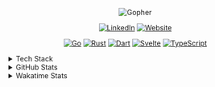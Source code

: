 <!-- ![Poster]() -->

<p align="center">
    <img alt="Gopher" src="./assets/dancing-gopher.gif"></a>
</p>

<p align="center">
    <a href="https://www.linkedin.com/in/standa-zeman" target="_blank"><img alt="LinkedIn" src="https://img.shields.io/badge/LinkedIn-0077B5?style=for-the-badge&logo=linkedin&logoColor=white"></a>
    <a href="https://standa.dev" target="_blank"><img alt="Website" src="https://img.shields.io/badge/website-000000?style=for-the-badge&logoColor=white"></a>
</p>

<p align="center">
    <a href="https://github.com/stanislav-zeman?tab=repositories&language=go" target="_blank"><img alt="Go" src="https://img.shields.io/badge/Go-00ADD8?style=for-the-badge&logo=go&logoColor=white"></a>
    <a href="https://github.com/stanislav-zeman?tab=repositories&language=rust" target="_blank"><img alt="Rust" src="https://img.shields.io/badge/Rust-000000?style=for-the-badge&logo=rust&logoColor=white"></a>
    <a href="https://github.com/stanislav-zeman?tab=repositories&language=dart" target="_blank"><img alt="Dart" src="https://img.shields.io/badge/Dart-%230175C2.svg?style=for-the-badge&logo=dart&logoColor=white"></a>
    <a href="https://github.com/stanislav-zeman?tab=repositories&language=svelte" target="_blank"><img alt="Svelte" src="https://img.shields.io/badge/Svelte-4A4A55?style=for-the-badge&logo=svelte"></a>
    <a href="https://github.com/stanislav-zeman?tab=repositories&language=typescript" target="_blank"><img alt="TypeScript" src="https://img.shields.io/badge/TypeScript-3178C6?style=for-the-badge&logo=typescript&logoColor=white"></a>
</p>

<details>
    <summary>Tech Stack</summary>
    <br>

| Topic           | Tech                                                                                      |
| --------------- | ----------------------------------------------------------------------------------------- |
| Languages       | Go, Rust, Dart, TypeScript, Lua                                                           |
| Frameworks      | Flutter, Svelte                                                                           |
| Domains         | Web Development, Streaming                                                                |
| APIs            | REST, gRPC, GraphQL                                                                       |
| Databases       | PostgreSQL, MySQL/MariaDB, SQLite, BadgerDB, Redis, Timescale, InfluxDB                   |
| Message Brokers | NATS, RabbitMQ                                                                            |
| DevOps          | GitHub Actions, Gitlab CI, Ansible, Terraform, Consul, Docker, Kubernetes, Nomad, Systemd |
| Observability   | Prometheus, Grafana, Jaeger, OpenTelemetry                                                |
| OS              | MacOS, Linux                                                                              |

</details>

<details>
    <summary>GitHub Stats</summary>
    <br>
    <p align="center">
        <img alt="GitHub Stats" src="https://github-readme-stats.vercel.app/api?username=stanislav-zeman&show_icons=true&rank_icon=github&show=reviews,prs_merged,prs_merged_percentage&bg_color=30,00A29C,00ADD8&title_color=fff&text_color=fff&icon_color=5DC9E2&border_radius=8&border_color=fff">
    </p>
</details>

<details>
    <summary>Wakatime Stats</summary>
    <br>
    <p align="center">
        <img alt="Wakatime Stats" src="https://github-readme-stats.vercel.app/api/wakatime?username=standa&bg_color=30,00A29C,00ADD8&title_color=5DC9E2&text_color=fff&icon_color=5DC9E2&border_radius=8&border_color=fff">
    </p>
</details>
